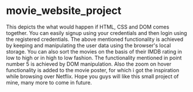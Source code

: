 # movie_website_project
This depicts the what would happen if HTML, CSS and DOM comes together.
You can easily signup using your credentials and then login using the registered credentials.
The above mentioned functionality is achieved by keeping and manipulating the user data using the browser's local storage.
You can also sort the movies on the basis of their IMDB rating in low to high or in high to low fashion.
The functionality mentioned in point number 5 is achieved by DOM manipulation.
Also the zoom on hover functionality is added to the movie poster, for which i got the inspiration while browsing over Netflix.
Hope you guys will like this small project of mine, many more to come in future.
